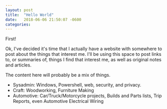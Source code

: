 ```yaml
---
layout: post
title:  "Hello World"
date:   2018-06-06 21:50:07 -0600
categories:
---
```

First!

Ok, I've decided it's time that I actually have a website with somewhere to post about the things that interest me. I'll be using this space to post links to, or summaries of, things I find that interest me, as well as original notes and articles.

The content here will probably be a mix of things.
* Sysadmin: Windows, Powershell, web, security, and privacy.
* Craft: Woodworking, Furniture Making 
* Automotive: Car/Truck/Motorcycle projects, Builds and Parts lists, Trip Reports, even Automotive Electrical Wiring

